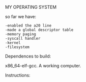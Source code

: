 MY OPERATING SYSTEM


so far we have:

    -enabled the a20 line
    -made a global descriptor table
    -memory paging
    -syscall handler
    -kernel
    -filesystem

Dependences to build:

x86_64-elf-gcc.
A working computer.

Instructions:
